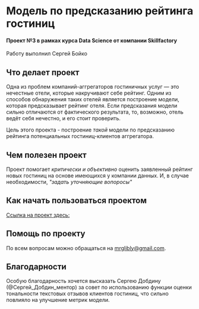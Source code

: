 # Модель по предсказанию рейтинга гостиниц
#### Проект №3 в рамках курса Data Science от компании Skillfactory 

Работу выполнил Сергей Бойко

## Что делает проект
Одна из проблем компаний-аггрегаторов гостиничных услуг — это нечестные отели, которые накручивают себе рейтинг. 
Одним из способов обнаружения таких отелей является построение модели, которая предсказывает рейтинг отеля. 
Если предсказания модели сильно отличаются от фактического результата, то, возможно, отель ведёт себя нечестно, и его стоит проверить.

Цель этого проекта - построение *такой* модели по предсказанию рейтинга потенциальных гостиниц-клиентов аггрегатора.
## Чем полезен проект
Проект помогает *критически и объективно* оценить заявленный рейтинг новых гостиниц на основе имеющихся у компании данных. И, в случае необходимости, *"задать уточняющие вопоросы"*

## Как начать пользоваться проектом
[Ссылка на проект здесь:](https://github.com/mrglibly/Project-3-Boyko)
## Помощь по проекту
По всем вопросам можно обращаться на mrglibly@gmail.com.
## Благодарности
Особую благодарность хочется высказать Сергею Добдину (@Сергей_Добдин_ментор) за совет по использованию функции оценки тональности текстовых отзывов клиентов гостиниц, что сильно повлияло на улучшение метрик модели.
